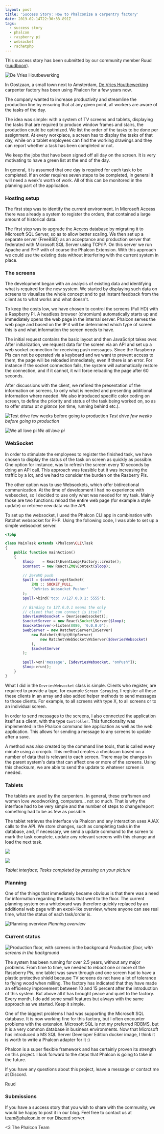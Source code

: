```yaml
---
layout: post
title: 'Success Story: How to Phalconize a carpentry factory'
date: 2019-02-14T22:30:33.891Z
tags:
  - success story
  - phalcon
  - raspberry pi
  - websocket
  - rachetphp
---
```

This success story has been submitted by our community member Ruud ([ruudboon](https://github.com/ruudboon)).

<!--more-->

![De Vries Houtbewerking](/assets/files/devries-factory.jpg "De Vries Houtbewerking")

In Oostzaan, a small town next to Amsterdam, [De Vries Houtbewerking](http://www.devrieshoutbewerking.nl) carpenter factory has been using Phalcon for a few years now. 

The company wanted to increase productivity and streamline the production line by ensuring that at any given point, all workers are aware of the tasks of the day.

The idea was simple: with a system of TV screens and tablets, displaying the tasks that are required to produce window frames and stairs, the production could be optimized. We list the order of the tasks to be done per assignment. At every workplace, a screen has to display the tasks of that day, while on a tablet employees can find the working drawings and they can report whether a task has been completed or not. 

We keep the jobs that have been signed off all day on the screen. It is very motivating to have a green list at the end of the day.

In general, it is assumed that one day is required for each task to be completed. If an order requires seven steps to be completed, in general it will need a week's worth of work. All of this can be monitored in the planning part of the application.

### Hosting setup

The first step was to identify the current environment. In Microsoft Access there was already a system to register the orders, that contained a large amount of historical data.

The first step was to upgrade the Access database by migrating it to Microsoft SQL Server, so as to allow better scaling. We then set up a separate server (FreeBSD) as an acceptance and production server that federated with Microsoft SQL Server using TCP/IP. On this server we run Apache and PHP with of course the Phalcon Extension. With this approach we could use the existing data without interfering with the current system in place.

### The screens

The development began with an analysis of existing data and identifying what is required for the new system. We started by displaying such data on screens to visualize the whole concept and to get instant feedback from the client as to what works and what doesn't. 

To keep the costs low, we have chosen to control the screens (Full HD) with a Raspberry Pi. A headless browser (chromium) automatically starts up and immediately opens the web page in the internal server. Phalcon serves the web page and based on the IP it will be determined which type of screen this is and what information the screen needs to have.

The initial request contains the basic layout and then JavaScript takes over. After initialization, we request data for the screen via an API and set up a web socket connection for receiving push messages. Since the Raspberry PIs can not be operated via a keyboard and we want to prevent access to them, the page will be reloaded immediately, even if there is an error. For instance if the socket connection fails, the system will automatically restore the connection, and if it cannot, it will force reloading the page after 60 seconds. 

After discussions with the client, we refined the presentation of the information on screens, to only what is needed and presenting additional information where needed. We also introduced specific color coding on screen, to define the priority and status of the task being worked on, so as to offer _status at a glance_ (on time, running behind etc.).

![Test drive few weeks before going to production](/assets/files/devries-screens.jpg "Test drive few weeks before going to production")
_Test drive few weeks before going to production_

![](/assets/files/devries-pi.jpg "We all love pi")
_We all love pi_

### WebSocket

In order to stimulate the employees to register the finished task, we have chosen to display the status of the task on screen as quickly as possible. One option for instance, was to refresh the screen every 10 seconds by doing an API call. This approach was feasible but it was increasing the traffic by a lot, and we had to consider the burden on the Rasberry PIs. 

The other option was to use Websockets, which offer bidirectional communication. At the time of development I had no experience with websocket, so I decided to use only what was needed for my task. Mainly those are two functions: reload the entire web page (for example a style update) or retrieve new data via the API.

To set up the websocket, I used the Phalcon CLI app in combination with Ratchet websocket for PHP. Using the following code, I was able to set up a simple websocket server.

```php
<?php

class MainTask extends \Phalcon\CLI\Task
{
    public function mainAction()
    {
        $loop    = React\EventLoop\Factory::create();
        $context = new React\ZMQ\Context($loop);
        
        // ZeroMQ push
        $pull = $context->getSocket(
            ZMQ :: SOCKET_PULL, 
            'DeVries Websocket Pusher'
        );
        $pull->bind('tcp: //127.0.0.1: 5555');
        
        // Binding to 127.0.0.1 means the only 
        // client that can connect is itself
        $devriesWebsocket = DevriesWebsocket();
        $socketServer = new React\Socket\Server($loop);
        $socketServer->listen(8080, '0.0.0.0');
        $webServer = new Ratchet\Server\IoServer(
            new Ratchet\Http\HttpServer(
                new Ratchet\WebSocket\WsServer($devriesWebsocket)
            ), 
            $socketServer
        );
        
        $pull->on('message', [$devriesWebsocket, "onPush"]);
        $loop->run();    
    }
}
```

What I did in the `DevriesWebsocket` class is simple. Clients who register, are required to provide a type, for example `Screen Spraying`. I register all these these clients in an array and also added helper methods to send messages to those clients. For example, to all screens with type X, to all screens or to an individual screen.

In order to send messages to the screens, I also connected the application itself as a client, with the type `Controller`. This functionality was implemented in the Phalcon command line application as well as the web application. This allows for sending a message to any screens to update after a save.

A method was also created by the command line tools, that is called every minute using a cronjob. This method creates a checksum based on a number of data that is relevant to each screen. There may be changes in the parent system's data that can affect one or more of the screens. Using this checksum, we are able to send the update to whatever screen is needed.

### Tablets

The tablets are used by the carpenters. In general, these craftsmen and women love woodworking, computers... not so much. That is why the interface had to be very simple and the number of steps to change/report something had to be as few as possible.

The tablet retrieves the interface via Phalcon and any interaction uses AJAX calls to the API. We store changes, such as completing tasks in the database, and, if necessary, we send a update command to the screen to mark the task complete, update any relevant screens with this change and load the next task.

![](/assets/files/devries-tablet-01.png)

![](/assets/files/devries-tablet-02.jpg)

_Tablet interface; Tasks completed by pressing on your picture_

### Planning

One of the things that immediately became obvious is that there was a need for information regarding the tasks that went to the floor. The current planning system on a whiteboard was therefore quickly replaced by an additional web page with an excel-like overview, where anyone can see real time, what the status of each task/order is.

![](/assets/files/devries-planning.png "Planning overview")
_Planning overview_

### Current status

![](/assets/files/devries-floor.jpg "Production floor, with screens in the background")
_Production floor, with screens in the background_

The system has been running for over 2.5 years, without any major problems. From time to time, we needed to reboot one or more of the Raspberry Pis, one tablet was sawn through and one screen had to have a plastic protective shield because TV screens do not have a lot of tolerance to flying wood when milling. The factory has indicated that they have made an efficiency improvement between 10 and 15 percent after the introduction of this system. But above all it has brought peace and quiet to the factory. Every month, I do add some small features but always with the same approach as we started. Keep it simple.

One of the biggest problems I had was supporting the Microsoft SQL database. It is now working fine for this factory, but I often encounter problems with the extension. Microsoft SQL is not my preferred RDBMS, but it is a very common database in business environments. Now that Microsoft has introduced a MS SQL Server Developer Edition docker image, I think it is worth to write a Phalcon adapter for it :) 

Phalcon is a super flexible framework and has certainly proven its strength on this project. I look forward to the steps that Phalcon is going to take in the future. 

If you have any questions about this project, leave a message or contact me at Discord.

Ruud

### Submissions
If you have a success story that you wish to share with the community, we would be happy to post it in our blog. Feel free to contact us at team@phalcon.io or our [Discord](https://phalcon.link/discord) server.

<3 The Phalcon Team

